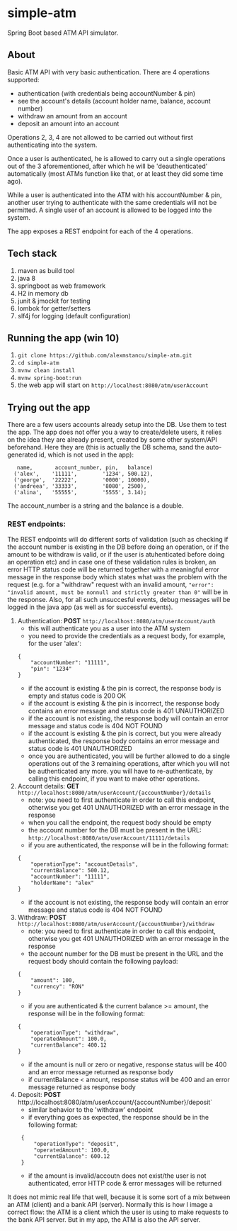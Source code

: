 # simple-atm
Spring Boot based ATM API simulator.

## About

Basic ATM API with very basic authentication. There are 4 operations supported:
* authentication (with credentials being accountNumber & pin)
* see the account's details (account holder name, balance, account number)
* withdraw an amount from an account
* deposit an amount into an account

Operations 2, 3, 4 are not allowed to be carried out without first authenticating into the system.

Once a user is authenticated, he is allowed to carry out a single operations out of the 3 aforementioned, after which
he will be 'deauthenticated' automatically (most ATMs function like that, or at least they did some time ago).

While a user is authenticated into the ATM with his accountNumber & pin, another user trying to authenticate
with the same credentials will not be permitted. A single user of an account is allowed to be logged into the system.

The app exposes a REST endpoint for each of the 4 operations.

## Tech stack
1. maven as build tool
2. java 8
3. springboot as web framework
4. H2 in memory db
5. junit & jmockit for testing 
6. lombok for getter/setters
7. slf4j for logging (default configuration) 

## Running the app (win 10)

1. `git clone https://github.com/alexmstancu/simple-atm.git`
2. `cd simple-atm`
3. `mvnw clean install`
4. `mvnw spring-boot:run`
5. the web app will start on `http://localhost:8080/atm/userAccount`

## Trying out the app

There are a few users accounts already setup into the DB. Use them to test the app.
The app does not offer you a way to create/delete users, it relies on the idea they are already present, created by some other system/API beforehand. Here they are (this is actually the DB schema, sand the auto-generated id, which is not used in the app):
```
   name,       account_number, pin,   balance)
  ('alex',    '11111',        '1234', 500.12),
  ('george',  '22222',        '0000', 10000),
  ('andreea', '33333',        '8080', 2500),
  ('alina',   '55555',        '5555', 3.14);
```
The account_number is a string and the balance is a double.

### REST endpoints:

The REST endpoints will do different sorts of validation (such as checking if the account number is existing in the DB before doing an operation, or if the amount to be withdraw is valid, or if the user is atuhenticated before doing an operation etc) and in case one of these validation rules is broken, an error HTTP status code will be returned together with a meaningful error message in the response body which states what was the problem with the request (e.g. for a "withdraw" request with an invalid amount, ```"error": "invalid amount, must be nonnull and strictly greater than 0"``` will be in the response. Also, for all such unsuccesful events, debug messages will be logged in the java app (as well as for successful events).


1. Authentication: **POST** `http://localhost:8080/atm/userAccount/auth`
   * this will authenticate you as a user into the ATM system
   * you need to provide the credentials as a request body, for example, for the user 'alex':
   ```
   {
	   "accountNumber": "11111",
	   "pin": "1234"
   }
   ```
   * if the account is existing & the pin is correct, the response body is empty and status code is 200 OK
   * if the account is existing & the pin is incorrect, the response body contains an error message and status code is 401 UNAUTHORIZED
   * if the account is not existing, the response body will contain an error message and status code is 404 NOT FOUND
   * if the account is existing & the pin is correct, but you were already authenticated, the response body contains an error message and status code is 401 UNAUTHORIZED
   * once you are authenticated, you will be further allowed to do a single operations out of the 3 remaining operations, after which you will not be authenticated any more. you will have to re-authenticate, by calling this endpoint, if you want to make other operations.
2. Account details: **GET** `http://localhost:8080/atm/userAccount/{accountNumber}/details`
	* note: you need to first authenticate in order to call this endpoint, otherwise you get 401 UNAUTHORIZED with an error message in the response
	* when you call the endpoint, the request body should be empty
	* the account number for the DB must be present in the URL: `http://localhost:8080/atm/userAccount/11111/details`
	* if you are authenticated, the response will be in the following format:
	```
	{
        "operationType": "accountDetails",
        "currentBalance": 500.12,
        "accountNumber": "11111",
        "holderName": "alex"
	}
	``` 
    * if the account is not existing, the response body will contain an error message and status code is 404 NOT FOUND
3. Withdraw: **POST** `http://localhost:8080/atm/userAccount/{accountNumber}/withdraw`
    * note: you need to first authenticate in order to call this endpoint, otherwise you get 401 UNAUTHORIZED with an error message in the response
    * the account number for the DB must be present in the URL and the request body should contain the following payload:
    ```
    {
        "amount": 100,
        "currency": "RON"
    }
    ```
    * if you are authenticated & the current balance >= amount, the response will be in the following format:
    ```
    {
        "operationType": "withdraw",
        "operatedAmount": 100.0,
        "currentBalance": 400.12
    }
    ```
    * if the amount is null or zero or negative, response status will be 400 and an error message returned as response body
    * if currentBalance < amount, response status will be 400 and an error message returned as response body
4. Deposit: **POST** http://localhost:8080/atm/userAccount/{accountNumber}/deposit`
   * similar behavior to the 'withdraw' endpoint
   * if everything goes as expected, the response should be in the following format:
   ```
    {
        "operationType": "deposit",
        "operatedAmount": 100.0,
        "currentBalance": 600.12
    }
    ```
    * if the amount is invalid/accoutn does not exist/the user is not authenticated, error HTTP code & error messages will be returned

It does not mimic real life that well, because it is some sort of a mix between an ATM (client) and a bank API (server). Normally this is how I image a correct flow: the ATM is a client which the user is using to make requests to the bank API server. But in my app, the ATM is also the API server.
